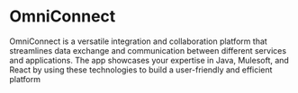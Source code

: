 # OmniConnect
OmniConnect is a versatile integration and collaboration platform that streamlines data exchange and communication between different services and applications. The app showcases your expertise in Java, Mulesoft, and React by using these technologies to build a user-friendly and efficient platform
